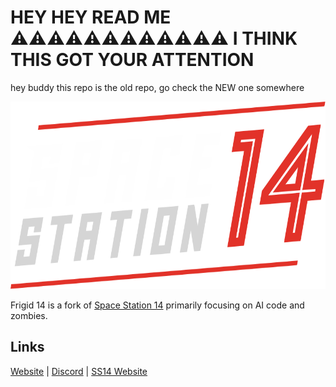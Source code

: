 # HEY HEY READ ME ⚠⚠⚠⚠⚠⚠⚠⚠⚠⚠⚠⚠ I THINK THIS GOT YOUR ATTENTION
hey buddy this repo is the old repo, go check the NEW one somewhere

<p align="center"> <img alt="Space Station 14" width="880" height="300" src="https://raw.githubusercontent.com/frigid14/frigid/master/Resources/Textures/Logo/logo.svg" /></p>

Frigid 14 is a fork of [Space Station 14](https://spacestation14.io) primarily focusing on AI code and zombies.

## Links

[Website](https://421034.xyz) | [Discord](https://discord.gg/n8se25bGCx) | [SS14 Website](https://spacestation14.io/)

